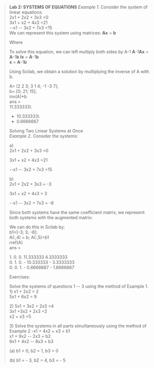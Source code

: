 > **Lab 2: SYSTEMS OF EQUATIONS** *Example 1*. Consider the system of
> linear equations:\
> 2x1 + 2x2 + 3x3 =0\
> 3x1 + x2 + 4x3 =21\
> --x1 -- 3x2 + 7x3 =15\
> We can represent this system using matrices: **Ax** = **b**
>
> Where
>
> To solve this equation, we can left multiply both sides by A-1
> **A**-1**Ax** = **A**-1**b** **Ix** = **A**-1**b**\
> **x** = **A**-1**b**
>
> Using Scilab, we obtain a solution by multiplying the inverse of A
> with b.
>
> A= \[2 2 3; 3 1 4; -1 -3 7\];\
> b= \[0; 21; 15\];\
> inv(A)\*b\
> ans =\
> 11.333333\
> - 10.333333\
> - 0.6666667
>
> Solving Two Linear Systems at Once\
> *Example 2*. Consider the systems:
>
> a)\
> 2x1 + 2x2 + 3x3 =0
>
> 3x1 + x2 + 4x3 =21
>
> --x1 -- 3x2 + 7x3 =15
>
> b)\
> 2x1 + 2x2 + 3x3 = -3
>
> 3x1 + x2 + 4x3 = 3
>
> --x1 -- 3x2 + 7x3 = -6
>
> Since both systems have the same coefficient matrix, we represent both
> systems with the augmented matrix:
>
> We can do this in Scilab by:\
> b1=\[-3; 3; -6\];\
> A(:,4) = b; A(:,5)=b1\
> rref(A)\
> ans =
>
> 1\. 0. 0. 11.333333 4.3333333\
> 0. 1. 0. - 10.333333 - 3.3333333\
> 0. 0. 1. - 0.6666667 - 1.6666667
>
> Exercises:
>
> Solve the systems of questions 1 -- 3 using the method of
> Example 1. 1) x1 + 2x2 = 2\
> 5x1 + 6x2 = 9
>
> 2\) 5x1 + 3x2 + 2x3 =4\
> 3x1 +3x2 + 2x3 =2\
> x2 + x3 =5
>
> 3\) Solve the systems in all parts simultaneously using the method of
> Example 2 -x1 + 4x2 + x3 = b1\
> x1 + 9x2 -- 2x3 = b2\
> 6x1 + 4x2 -- 8x3 = b3
>
> \(a\) b1 = 0, b2 = 1, b3 = 0
>
> \(b\) b1 = - 3, b2 = 4, b3 = - 5

